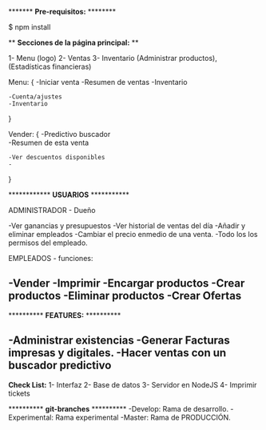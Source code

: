 ******* **Pre-requisitos:** ********

$ npm install



 ** **Secciones de la página principal:**  **

1-  Menu (logo)
2-  Ventas
3-  Inventario (Administrar productos), (Estadísticas financieras)


Menu: {
    -Iniciar venta
    -Resumen de ventas
    -Inventario

    -Cuenta/ajustes
    -Inventario
}

Vender: {
    -Predictivo buscador    
    -Resumen de esta venta

    -Ver descuentos disponibles
    -
}


************ **USUARIOS** ***********

ADMINISTRADOR - Dueño

-Ver ganancias y presupuestos
-Ver historial de ventas del día
-Añadir y eliminar empleados
-Cambiar el precio enmedio de una venta.
-Todo los los permisos del empleado.



EMPLEADOS - funciones:

-Vender
-Imprimir
-Encargar productos
-Crear productos
-Eliminar productos
-Crear Ofertas
-



********** **FEATURES:** **********

-Administrar existencias
-Generar Facturas impresas y digitales.
-Hacer ventas con un buscador predictivo
-


**Check List:**
1- Interfaz
2- Base de datos
3- Servidor en NodeJS
4- Imprimir tickets

********** **git-branches** **********
-Develop: Rama de desarrollo.
-Experimental: Rama experimental
-Master: Rama de PRODUCCIÓN.